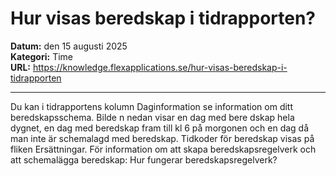 # Hur visas beredskap i tidrapporten?

**Datum:** den 15 augusti 2025  
**Kategori:** Time  
**URL:** https://knowledge.flexapplications.se/hur-visas-beredskap-i-tidrapporten

---

Du kan i tidrapportens kolumn
Daginformation
se information om ditt beredskapsschema.
Bilde
n nedan visar en dag med bere
dskap hela dygnet, en dag med beredskap fram till kl 6 på morgonen och en dag då man inte är schemalagd med beredskap.
Tidkoder för beredskap visas på fliken
Ersättningar.
För information om att skapa beredskapsregelverk och att schemalägga beredskap:
Hur fungerar beredskapsregelverk?
